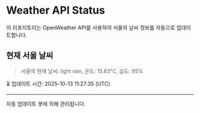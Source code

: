 
# Weather API Status

이 리포지토리는 OpenWeather API를 사용하여 서울의 날씨 정보를 자동으로 업데이트합니다.

## 현재 서울 날씨
> 서울의 현재 날씨: light rain, 온도: 15.83°C, 습도: 95%

⏳ 업데이트 시간: 2025-10-13 11:27:35 (UTC)

---
자동 업데이트 봇에 의해 관리됩니다.
